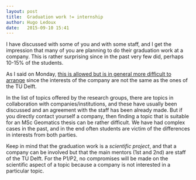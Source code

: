 ```yaml
---
layout: post
title:  Graduation work != internship
author: Hugo Ledoux
date:   2015-09-10 15:41
---
```


I have discussed with some of you and with some staff, and I get the impression that many of you are planning to do their graduation work at a company.
This is rather surprising since in the past very few did, perhaps 10-15% of the students.

As I said on Monday, [this is allowed but is in general more difficult to arrange](https://3d.bk.tudelft.nl/courses/geo2020/faq/#can-i-do-my-thesis-work-at-a-company) since the interests of the company are not the same as the ones of the TU Delft.

In the list of topics offered by the research groups, there are topics in collaboration with companies/institutions, and these have usually been discussed and an agreement with the staff has been already made.
But if you directly contact yourself a company, then finding a topic that is suitable for an MSc Geomatics thesis can be rather difficult.
We have had complex cases in the past, and in the end often students are victim of the differences in interests from both parties.

Keep in mind that the graduation work is a *scientific project*, and that a company can be involved but that the main mentors (1st and 2nd) are staff of the TU Delft.
For the P1/P2, no compromises will be made on the scientific aspect of a topic because a company is not interested in a particular topic.

















